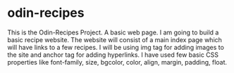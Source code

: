 # odin-recipes
This is the Odin-Recipes Project. A basic web page.
I am going to build a basic recipe website.
The website will consist of a main index page which will have links to a few recipes.
I will be using img tag for adding images to the site and anchor tag for adding hyperlinks.
I have used few basic CSS properties like font-family, size, bgcolor, color, align, margin, padding, float. 

